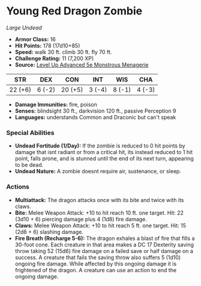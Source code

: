 # Young Red Dragon Zombie

*Large* *Undead*

- **Armor Class:** 16
- **Hit Points:** 178 (17d10+85)
- **Speed:** walk 30 ft. climb 30 ft. fly 70 ft.
- **Challenge Rating:** 11 (7,200 XP)
- **Source:** [Level Up Advanced 5e Monstrous Menagerie](https://www.levelup5e.com)

| STR | DEX | CON | INT | WIS | CHA |
| --- | --- | --- | --- | --- | --- |
| 22 (+6) | 6 (-2) | 20 (+5) | 3 (-4) | 8 (-1) | 4 (-3) |

- **Damage Immunities:** fire, poison
- **Senses:** blindsight 30 ft., darkvision 120 ft., passive Perception 9
- **Languages:** understands Common and Draconic but can't speak
### Special Abilities
- **Undead Fortitude (1/Day):** If the zombie is reduced to 0 hit points by damage that isnt radiant or from a critical hit, its instead reduced to 1 hit point, falls prone, and is stunned until the end of its next turn, appearing to be dead.
- **Undead Nature:** A zombie doesnt require air, sustenance, or sleep.
### Actions
- **Multiattack:** The dragon attacks once with its bite and twice with its claws.
- **Bite:** Melee Weapon Attack: +10 to hit  reach 10 ft.  one target. Hit: 22 (3d10 + 6) piercing damage plus 4 (1d8) fire damage.
- **Claws:** Melee Weapon Attack: +10 to hit  reach 5 ft.  one target. Hit: 15 (2d8 + 6) slashing damage.
- **Fire Breath (Recharge 5-6):** The dragon exhales a blast of fire that fills a 30-foot cone. Each creature in that area makes a DC 17 Dexterity saving throw  taking 52 (15d6) fire damage on a failed save or half damage on a success. A creature that fails the saving throw also suffers 5 (1d10) ongoing fire damage. While affected by this ongoing damage  it is frightened of the dragon. A creature can use an action to end the ongoing damage.

